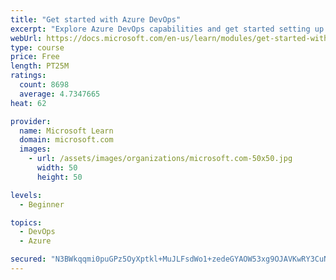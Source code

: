 ```yaml
---
title: "Get started with Azure DevOps"
excerpt: "Explore Azure DevOps capabilities and get started setting up your own organization knowing what separates elite performers from low performers."
webUrl: https://docs.microsoft.com/en-us/learn/modules/get-started-with-devops/
type: course
price: Free
length: PT25M
ratings:
  count: 8698
  average: 4.7347665
heat: 62

provider:
  name: Microsoft Learn
  domain: microsoft.com
  images:
    - url: /assets/images/organizations/microsoft.com-50x50.jpg
      width: 50
      height: 50

levels:
  - Beginner

topics:
  - DevOps
  - Azure

secured: "N3BWkqqmi0puGPz5OyXptkl+MuJLFsdWo1+zedeGYAOW53xg9OJAVKwRY3CuNk7so7bYgTrOQWjiRg+bXHmyKSEY7zIXqT1lkl0XMzeneEINvDBsNWYzy8Bkm+hkdczhZkq1V7sEJGxRkeCgKUE+aeejkM7uN8cQYn6BBE52rs7SyINsAxt5isfJCZWAI237SYbnXprpvBomjsu55amywSYtfxN+3pPbhMu1qbz3tkfEg4QPaNpT+gTh+sSx0+BbMrmTL2lCIWL4jo2zhwACUvP9F7IoEsa+tB0gWGKX0nT6pYfWJg7zu3ZmQQkzG/4lbaSeNHH/s/R7O5xbgp64v44lK1qQ/UbGCB3DstRrP/6VTL5DUyqGa5JCfNhpmCJEv3w4n976bIOIocQGyR0SfOGLzt9bXCliry5iV33RMrQ=;fTkeyIr+EtX7c8FCn9NJAw=="
---
```


